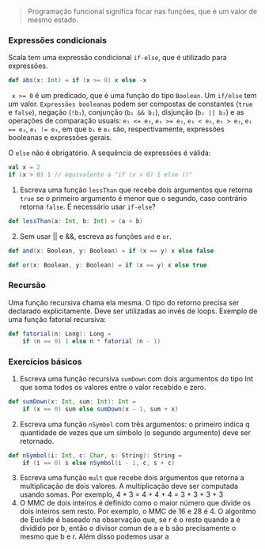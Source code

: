 > Programação funcional significa focar nas funções, que é um valor de mesmo estado.

### Expressões condicionais
Scala tem uma expressão condicional ``if-else``, que é utilizado para expressões.
```scala
def abs(x: Int) = if (x >= 0) x else -x
```
`` x >= 0``  é um predicado, que é uma função do tipo ``Boolean``. Um ``if/else`` tem um valor.
``Expressões booleanas`` podem ser compostas de constantes (``true`` e ``false``), negação (``!b₁``), conjunção (``b₁ && b₂``), disjunção (``b₁ || b₂``) e as operações de comparação usuais: ``e₁ <= e₂``, ``e₁ >= e₂``, ``e₁ < e₂``, ``e₁ > e₂``, ``e₁ == e₂``, ``e₁ != e₂``, em que ``b₁`` e ``e₁`` são, respectivamente, expressões booleanas e expressões gerais.

O ``else`` não é obrigatório. A sequência de expressões é válida:
``` scala
val x = 2
if (x > 0) 1 // equivalente a "if (x > 0) 1 else ()"
```

1. Escreva uma função ``lessThan`` que recebe dois argumentos que retorna ``true`` se o primeiro argumento é menor que o segundo, caso contrário retorna ``false``. É necessário usar ``if-else``?
```scala
def lessThan(a: Int, b: Int) = (a < b)
```

2. Sem usar || e &&, escreva as funções ``and`` e ``or``.
```scala 
def and(x: Boolean, y: Boolean) = if (x == y) x else false

def or(x: Boolean, y: Boolean) = if (x == y) x else true
```

### Recursão
Uma função recursiva chama ela mesma. O tipo do retorno precisa ser declarado explicitamente. Deve ser utilizadas ao invés de loops.
Exemplo de uma função fatorial recursiva:
``` scala
def fatorial(n: Long): Long =
	if (n == 0) 1 else n * fatorial (n - 1)
```

### Exercícios básicos

1. Escreva uma função recursiva ``sumDown`` com dois argumentos do tipo Int que soma todos os valores entre o valor recebido e zero.
```scala
def sumDown(x: Int, sum: Int): Int = 
	if (x == 0) sum else sumDown(x - 1, sum + x)
```

2. Escreva uma função ``nSymbol`` com três argumentos: o primeiro indica q quantidade de vezes que um símbolo (o segundo argumento) deve ser retornado.
``` scala
def nSymbol(i: Int, c: Char, s: String): String =
	if (i == 0) s else nSymbol(i - 1, c, s + c)
```

3. Escreva uma função ``mult`` que recebe dois argumentos que retorna a multiplicação de dois valores. A multiplicação deve ser computada usando somas. Por exemplo, 4 * 3 = 4 + 4 + 4 = 3 + 3 + 3 + 3
4. O MMC de dois inteiros é definido como o maior número que divide os dois inteiros sem resto. Por exemplo, o MMC de 16 e 28 é 4.
	O algoritmo de Euclide é baseado na observação que, se r é o resto quando a é dividido por b, então o divisor comun de a e b são precisamente o mesmo que b e r. Além disso podemos usar a 